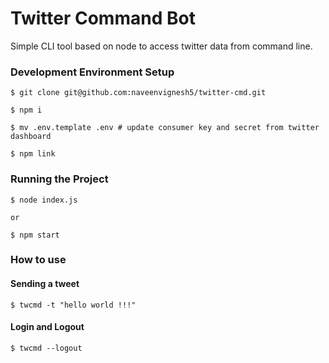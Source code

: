 # **Twitter Command Bot**

Simple CLI tool based on node to access twitter data from command line.

### **Development Environment Setup**

```shell
$ git clone git@github.com:naveenvignesh5/twitter-cmd.git

$ npm i

$ mv .env.template .env # update consumer key and secret from twitter dashboard

$ npm link
```

### **Running the Project**

```shell
$ node index.js

or

$ npm start
```

### **How to use**

#### Sending a tweet

```shell
$ twcmd -t "hello world !!!"
```

#### Login and Logout


```shell
$ twcmd --logout
```
